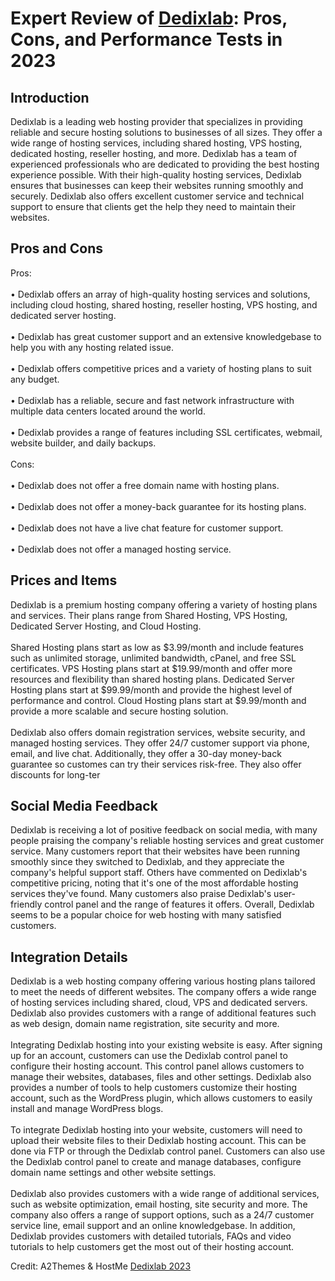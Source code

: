 <h1>Expert Review of <a href="https://a2themes.com/dedixlab-reviews">Dedixlab</a>: Pros, Cons, and Performance Tests in 2023</h1>
<h2>Introduction</h2>
Dedixlab is a leading web hosting provider that specializes in providing reliable and secure hosting solutions to businesses of all sizes. They offer a wide range of hosting services, including shared hosting, VPS hosting, dedicated hosting, reseller hosting, and more. Dedixlab has a team of experienced professionals who are dedicated to providing the best hosting experience possible. With their high-quality hosting services, Dedixlab ensures that businesses can keep their websites running smoothly and securely. Dedixlab also offers excellent customer service and technical support to ensure that clients get the help they need to maintain their websites.
<h2>Pros and Cons</h2>
Pros:<br><br>• Dedixlab offers an array of high-quality hosting services and solutions, including cloud hosting, shared hosting, reseller hosting, VPS hosting, and dedicated server hosting.<br><br>• Dedixlab has great customer support and an extensive knowledgebase to help you with any hosting related issue.<br><br>• Dedixlab offers competitive prices and a variety of hosting plans to suit any budget.<br><br>• Dedixlab has a reliable, secure and fast network infrastructure with multiple data centers located around the world.<br><br>• Dedixlab provides a range of features including SSL certificates, webmail, website builder, and daily backups.<br><br>Cons:<br><br>• Dedixlab does not offer a free domain name with hosting plans.<br><br>• Dedixlab does not offer a money-back guarantee for its hosting plans.<br><br>• Dedixlab does not have a live chat feature for customer support.<br><br>• Dedixlab does not offer a managed hosting service.
<h2>Prices and Items</h2>
Dedixlab is a premium hosting company offering a variety of hosting plans and services. Their plans range from Shared Hosting, VPS Hosting, Dedicated Server Hosting, and Cloud Hosting. <br><br>Shared Hosting plans start as low as $3.99/month and include features such as unlimited storage, unlimited bandwidth, cPanel, and free SSL certificates. VPS Hosting plans start at $19.99/month and offer more resources and flexibility than shared hosting plans. Dedicated Server Hosting plans start at $99.99/month and provide the highest level of performance and control. Cloud Hosting plans start at $9.99/month and provide a more scalable and secure hosting solution.<br><br>Dedixlab also offers domain registration services, website security, and managed hosting services. They offer 24/7 customer support via phone, email, and live chat. Additionally, they offer a 30-day money-back guarantee so customes can try their services risk-free. They also offer discounts for long-ter
<h2>Social Media Feedback</h2>
Dedixlab is receiving a lot of positive feedback on social media, with many people praising the company's reliable hosting services and great customer service. Many customers report that their websites have been running smoothly since they switched to Dedixlab, and they appreciate the company's helpful support staff. Others have commented on Dedixlab's competitive pricing, noting that it's one of the most affordable hosting services they've found. Many customers also praise Dedixlab's user-friendly control panel and the range of features it offers. Overall, Dedixlab seems to be a popular choice for web hosting with many satisfied customers.
<h2>Integration Details</h2>
Dedixlab is a web hosting company offering various hosting plans tailored to meet the needs of different websites. The company offers a wide range of hosting services including shared, cloud, VPS and dedicated servers. Dedixlab also provides customers with a range of additional features such as web design, domain name registration, site security and more.<br><br>Integrating Dedixlab hosting into your existing website is easy. After signing up for an account, customers can use the Dedixlab control panel to configure their hosting account. This control panel allows customers to manage their websites, databases, files and other settings. Dedixlab also provides a number of tools to help customers customize their hosting account, such as the WordPress plugin, which allows customers to easily install and manage WordPress blogs.<br><br>To integrate Dedixlab hosting into your website, customers will need to upload their website files to their Dedixlab hosting account. This can be done via FTP or through the Dedixlab control panel. Customers can also use the Dedixlab control panel to create and manage databases, configure domain name settings and other website settings.<br><br>Dedixlab also provides customers with a wide range of additional services, such as website optimization, email hosting, site security and more. The company also offers a range of support options, such as a 24/7 customer service line, email support and an online knowledgebase. In addition, Dedixlab provides customers with detailed tutorials, FAQs and video tutorials to help customers get the most out of their hosting account.
<p>Credit: A2Themes & HostMe <a href="https://a2themes.com/dedixlab-reviews">Dedixlab 2023</a></p>
